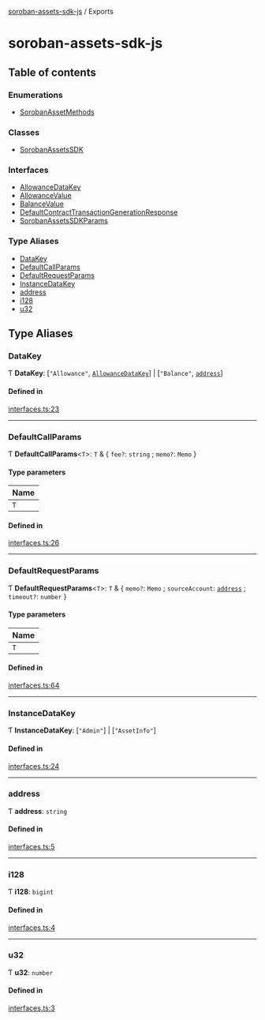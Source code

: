 [soroban-assets-sdk-js](README.md) / Exports

# soroban-assets-sdk-js

## Table of contents

### Enumerations

- [SorobanAssetMethods](enums/SorobanAssetMethods.md)

### Classes

- [SorobanAssetsSDK](classes/SorobanAssetsSDK.md)

### Interfaces

- [AllowanceDataKey](interfaces/AllowanceDataKey.md)
- [AllowanceValue](interfaces/AllowanceValue.md)
- [BalanceValue](interfaces/BalanceValue.md)
- [DefaultContractTransactionGenerationResponse](interfaces/DefaultContractTransactionGenerationResponse.md)
- [SorobanAssetsSDKParams](interfaces/SorobanAssetsSDKParams.md)

### Type Aliases

- [DataKey](modules.md#datakey)
- [DefaultCallParams](modules.md#defaultcallparams)
- [DefaultRequestParams](modules.md#defaultrequestparams)
- [InstanceDataKey](modules.md#instancedatakey)
- [address](modules.md#address)
- [i128](modules.md#i128)
- [u32](modules.md#u32)

## Type Aliases

### DataKey

Ƭ **DataKey**: [``"Allowance"``, [`AllowanceDataKey`](interfaces/AllowanceDataKey.md)] \| [``"Balance"``, [`address`](modules.md#address)]

#### Defined in

[interfaces.ts:23](https://github.com/Creit-Tech/Soroban-Assets-SDK/blob/401c5fb/src/interfaces.ts#L23)

___

### DefaultCallParams

Ƭ **DefaultCallParams**<`T`\>: `T` & { `fee?`: `string` ; `memo?`: `Memo`  }

#### Type parameters

| Name |
| :------ |
| `T` |

#### Defined in

[interfaces.ts:26](https://github.com/Creit-Tech/Soroban-Assets-SDK/blob/401c5fb/src/interfaces.ts#L26)

___

### DefaultRequestParams

Ƭ **DefaultRequestParams**<`T`\>: `T` & { `memo?`: `Memo` ; `sourceAccount`: [`address`](modules.md#address) ; `timeout?`: `number`  }

#### Type parameters

| Name |
| :------ |
| `T` |

#### Defined in

[interfaces.ts:64](https://github.com/Creit-Tech/Soroban-Assets-SDK/blob/401c5fb/src/interfaces.ts#L64)

___

### InstanceDataKey

Ƭ **InstanceDataKey**: [``"Admin"``] \| [``"AssetInfo"``]

#### Defined in

[interfaces.ts:24](https://github.com/Creit-Tech/Soroban-Assets-SDK/blob/401c5fb/src/interfaces.ts#L24)

___

### address

Ƭ **address**: `string`

#### Defined in

[interfaces.ts:5](https://github.com/Creit-Tech/Soroban-Assets-SDK/blob/401c5fb/src/interfaces.ts#L5)

___

### i128

Ƭ **i128**: `bigint`

#### Defined in

[interfaces.ts:4](https://github.com/Creit-Tech/Soroban-Assets-SDK/blob/401c5fb/src/interfaces.ts#L4)

___

### u32

Ƭ **u32**: `number`

#### Defined in

[interfaces.ts:3](https://github.com/Creit-Tech/Soroban-Assets-SDK/blob/401c5fb/src/interfaces.ts#L3)
